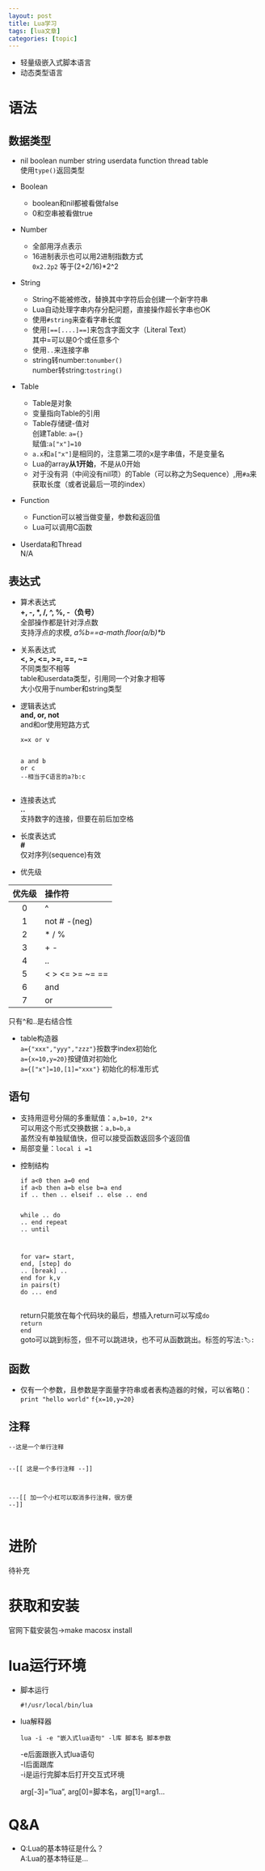 ```yaml
---
layout: post
title: Lua学习 
tags: [lua文章]
categories: [topic]
---
```

<ul>
<li>轻量级嵌入式脚本语言</li>
<li>动态类型语言
</li>
</ul>
<h1 id="语法">语法</h1><h2 id="数据类型">数据类型</h2><ul>
<li><p>nil boolean number string userdata function thread table<br/>使用<code>type()</code>返回类型</p>
</li>
<li><p>Boolean  </p>
<ul>
<li>boolean和nil都被看做false</li>
<li>0和空串被看做true</li>
</ul>
</li>
<li><p>Number  </p>
<ul>
<li>全部用浮点表示</li>
<li>16进制表示也可以用2进制指数方式<br/>  <code>0x2.2p2</code> 等于(2+2/16)*2^2</li>
</ul>
</li>
<li><p>String  </p>
<ul>
<li>String不能被修改，替换其中字符后会创建一个新字符串</li>
<li>Lua自动处理字串内存分配问题，直接操作超长字串也OK</li>
<li>使用<code>#string</code>来查看字串长度</li>
<li>使用<code>[==[....]==]</code>来包含字面文字（Literal Text）<br/>其中=可以是0个或任意多个</li>
<li>使用<code>..</code>来连接字串</li>
<li>string转number:<code>tonumber()</code><br/>number转string:<code>tostring()</code></li>
</ul>
</li>
<li><p>Table</p>
<ul>
<li>Table是对象</li>
<li>变量指向Table的引用</li>
<li>Table存储键-值对<br/>创建Table: <code>a={}</code><br/>赋值:<code>a[&#34;x&#34;]=10</code></li>
<li><code>a.x</code>和<code>a[&#34;x&#34;]</code>是相同的，注意第二项的x是字串值，不是变量名</li>
<li>Lua的array<strong>从1开始</strong>，不是从0开始  </li>
<li>对于没有洞（中间没有nil项）的Table（可以称之为Sequence）,用<code>#a</code>来获取长度（或者说最后一项的index）</li>
</ul>
</li>
<li><p>Function</p>
<ul>
<li>Function可以被当做变量，参数和返回值</li>
<li>Lua可以调用C函数</li>
</ul>
</li>
<li><p>Userdata和Thread<br/>  N/A</p>
</li>
</ul>
<h2 id="表达式">表达式</h2><ul>
<li><p>算术表达式<br/>  <strong>+, -, *, /, ^, %, -（负号）</strong><br/>  全部操作都是针对浮点数<br/>  支持浮点的求模, <span color="gray"><em>a%b==a-math.floor(a/b)*b</em></span></p>
</li>
<li><p>关系表达式<br/>  <strong>&lt;, &gt;, &lt;=, &gt;=, ==, ~=</strong><br/>  不同类型不相等<br/>  table和userdata类型，引用同一个对象才相等<br/>  大小仅用于number和string类型</p>
</li>
<li><p>逻辑表达式<br/>  <strong>and, or, not</strong><br/>  and和or使用短路方式</p>
<pre><code>x=x <span class="operator">or</span> v 

<span class="operator">a</span> <span class="operator">and</span> b <span class="operator">or</span> c <span class="comment">--相当于C语言的a?b:c</span>
</code></pre></li>
<li><p>连接表达式<br/>  <strong>..</strong><br/>  支持数字的连接，但要在前后加空格</p>
</li>
<li><p>长度表达式<br/>  <strong>#</strong><br/>  仅对序列(sequence)有效</p>
</li>
<li><p>优先级</p>
</li>
</ul>
<table>
<thead>
<tr>
<th style="text-align:center">优先级</th>
<th style="text-align:left">操作符</th>
</tr>
</thead>
<tbody>
<tr>
<td style="text-align:center">0</td>
<td style="text-align:left">^</td>
</tr>
<tr>
<td style="text-align:center">1</td>
<td style="text-align:left">not # -(neg)</td>
</tr>
<tr>
<td style="text-align:center">2</td>
<td style="text-align:left">* / %</td>
</tr>
<tr>
<td style="text-align:center">3</td>
<td style="text-align:left">+ -</td>
</tr>
<tr>
<td style="text-align:center">4</td>
<td style="text-align:left">..</td>
</tr>
<tr>
<td style="text-align:center">5</td>
<td style="text-align:left">&lt; &gt; &lt;= &gt;= ~= ==</td>
</tr>
<tr>
<td style="text-align:center">6</td>
<td style="text-align:left">and</td>
</tr>
<tr>
<td style="text-align:center">7</td>
<td style="text-align:left">or</td>
</tr>
</tbody>
</table>
<p>只有^和..是右结合性</p>
<ul>
<li>table构造器<br/><code>a={&#34;xxx&#34;,&#34;yyy&#34;,&#34;zzz&#34;}</code>按数字index初始化<br/><code>a={x=10,y=20}</code>按键值对初始化<br/><code>a={[&#34;x&#34;]=10,[1]=&#34;xxx&#34;}</code> 初始化的标准形式</li>
</ul>
<h2 id="语句">语句</h2><ul>
<li>支持用逗号分隔的多重赋值：<code>a,b=10, 2*x</code><br/>可以用这个形式交换数据：<code>a,b=b,a</code><br/>虽然没有单独赋值快，但可以接受函数返回多个返回值</li>
<li>局部变量：<code>local i =1</code></li>
<li><p>控制结构</p>
<pre><code><span class="keyword">if</span> a&lt;<span class="number">0</span> <span class="keyword">then</span> a=<span class="number">0</span> <span class="keyword">end</span>
<span class="keyword">if</span> a&lt;b <span class="keyword">then</span> a=b <span class="keyword">else</span> b=a <span class="keyword">end</span>
<span class="keyword">if</span> .. <span class="keyword">then</span> .. <span class="keyword">elseif</span> .. <span class="keyword">else</span> .. <span class="keyword">end</span>

<span class="keyword">while</span> .. <span class="keyword">do</span> .. <span class="keyword">end</span>
<span class="keyword">repeat</span> .. <span class="keyword">until</span>

<span class="keyword">for</span> var= start, <span class="keyword">end</span>, [step] <span class="keyword">do</span> .. [<span class="keyword">break</span>] .. <span class="keyword">end</span>
<span class="keyword">for</span> k,v <span class="keyword">in</span> <span class="built_in">pairs</span>(t) <span class="keyword">do</span> ... <span class="keyword">end</span>
</code></pre><p>return只能放在每个代码块的最后，想插入return可以写成<code>do return end</code><br/>goto可以跳到标签，但不可以跳进块，也不可从函数跳出。标签的写法<code>::label::</code></p>
</li>
</ul>
<h2 id="函数">函数</h2><ul>
<li>仅有一个参数，且参数是字面量字符串或者表构造器的时候，可以省略()：<code>print &#34;hello world&#34;</code> <code>f{x=10,y=20}</code></li>
</ul>
<h2 id="注释">注释</h2><pre><code><span class="comment">--这是一个单行注释  </span>

<span class="comment">--[[
    这是一个多行注释
--]]</span>

<span class="comment">---[[</span>
加一个小杠可以取消多行注释，很方便
<span class="comment">--]]</span>
</code></pre><h1 id="进阶">进阶</h1><p>待补充</p>
<h1 id="获取和安装">获取和安装</h1><p>官网下载安装包-&gt;make macosx install</p>
<h1 id="lua运行环境">lua运行环境</h1><ul>
<li><p>脚本运行</p>
<pre><code><span class="shebang">#!/usr/local/bin/lua</span>
</code></pre></li>
<li><p>lua解释器</p>
<pre><code>lua -i <span class="operator">-e</span> <span class="string">&#34;嵌入式lua语句&#34;</span> <span class="operator">-l</span>库 脚本名 脚本参数
</code></pre><p>  -e后面跟嵌入式lua语句<br/>  -l后面跟库<br/>  -i是运行完脚本后打开交互式环境</p>
<p>  arg[-3]=”lua”, arg[0]=脚本名，arg[1]=arg1…</p>
</li>
</ul>
<h1 id="Q&amp;A">Q&amp;A</h1><ul>
<li>Q:Lua的基本特征是什么？<br/>A:Lua的基本特征是…</li>
</ul>